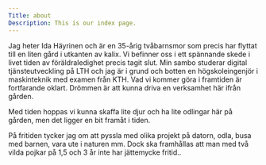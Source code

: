 ```yaml
---
Title: about
Description: This is our index page.
---
```

Jag heter Ida Häyrinen och är en 35-årig tvåbarnsmor som precis
har flyttat till en liten gård i utkanten av kalix.
Vi befinner oss i ett spännande skede i livet tiden av föräldraledighet precis
tagit slut. Min sambo studerar digital tjänsteutveckling på LTH och jag är i grund
och botten en högskoleingenjör i maskinteknik med examen från KTH. Vad vi kommer göra
i framtiden är fortfarande oklart. Drömmen är att kunna driva en verksamhet här ifrån
gården.

Med tiden hoppas vi kunna skaffa lite djur och ha lite odlingar här på gården, men
det ligger en bit framåt i tiden.

På fritiden tycker jag om att pyssla med olika projekt på datorn, odla, busa med barnen,
vara ute i naturen mm. Dock ska framhållas att man med två vilda pojkar på 1,5 och 3 år inte har jättemycke
fritid..
